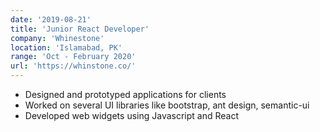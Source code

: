```yaml
---
date: '2019-08-21'
title: 'Junior React Developer'
company: 'Whinestone'
location: 'Islamabad, PK'
range: 'Oct - February 2020'
url: 'https://whinstone.co/'
---
```


- Designed and prototyped applications for clients
- Worked on several UI libraries like bootstrap, ant design, semantic-ui
- Developed web widgets using Javascript and React

